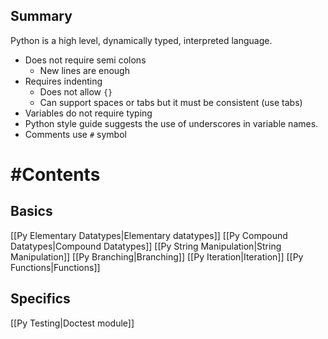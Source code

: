 ## Summary
Python is a high level, dynamically typed, interpreted language.

-  Does not require semi colons
	-  New lines are enough
-  Requires indenting
	-  Does not allow `{}`
	-  Can support spaces or tabs but it must be consistent (use tabs)
-  Variables do not require typing
-  Python style guide suggests the use of underscores in variable names.
-  Comments use `#` symbol
# #Contents 
## Basics
[[Py Elementary Datatypes|Elementary datatypes]]
[[Py Compound Datatypes|Compound Datatypes]]
[[Py String Manipulation|String Manipulation]]
[[Py Branching|Branching]]
[[Py Iteration|Iteration]]
[[Py Functions|Functions]]
## Specifics
[[Py Testing|Doctest module]]

